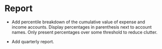Report
======

* Add percentile breakdown of the cumulative value of expense and income
  accounts. Display percentages in parenthesis next to account names.
  Only present percentages over some threshold to reduce clutter.

* Add quarterly report.
